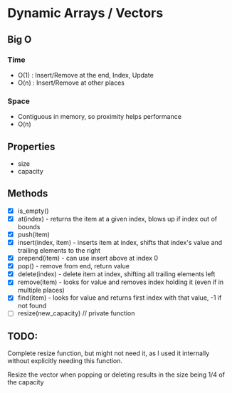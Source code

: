 # Dynamic Arrays / Vectors

## Big O

### Time

- O(1) : Insert/Remove at the end, Index, Update
- O(n) : Insert/Remove at other places

### Space

- Contiguous in memory, so proximity helps performance
- O(n)

## Properties

- size
- capacity

## Methods

- [x] is_empty()
- [x] at(index) - returns the item at a given index, blows up if index out of bounds
- [x] push(item)
- [x] insert(index, item) - inserts item at index, shifts that index's value and trailing elements to the right
- [x] prepend(item) - can use insert above at index 0
- [x] pop() - remove from end, return value
- [x] delete(index) - delete item at index, shifting all trailing elements left
- [x] remove(item) - looks for value and removes index holding it (even if in multiple places)
- [x] find(item) - looks for value and returns first index with that value, -1 if not found
- [ ] resize(new_capacity) // private function

## TODO:

Complete resize function, but might not need it, as I used it internally
without explicitly needing this function.

Resize the vector when popping or deleting results in the size being 1/4
of the capacity

